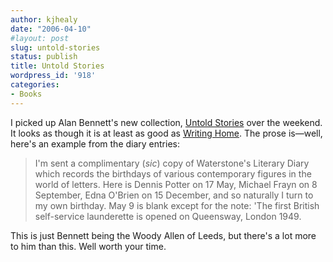 ```yaml
---
author: kjhealy
date: "2006-04-10"
#layout: post
slug: untold-stories
status: publish
title: Untold Stories
wordpress_id: '918'
categories:
- Books
---
```


I picked up Alan Bennett's new collection, [Untold Stories](http://www.amazon.com/exec/obidos/ASIN/0374281033/ref=nosim/) over the weekend. It looks as though it is at least as good as [Writing Home](http://www.amazon.com/exec/obidos/ASIN/0312422571/ref=nosim/). The prose is—well, here's an example from the diary entries:

> I'm sent a complimentary (*sic*) copy of Waterstone's Literary Diary which records the birthdays of various contemporary figures in the world of letters. Here is Dennis Potter on 17 May, Michael Frayn on 8 September, Edna O'Brien on 15 December, and so naturally I turn to my own birthday. May 9 is blank except for the note: 'The first British self-service launderette is opened on Queensway, London 1949.

This is just Bennett being the Woody Allen of Leeds, but there's a lot more to him than this. Well worth your time.
